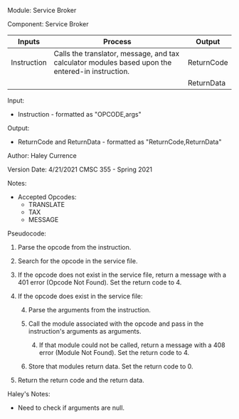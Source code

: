 Module: Service Broker

Component: Service Broker


| Inputs | Process | Output |
| --- | --- | --- |
| Instruction | Calls the translator, message, and tax calculator modules based upon the entered-in instruction. | ReturnCode |
| | | ReturnData |

Input: 
* Instruction - formatted as "OPCODE,args"

Output: 
* ReturnCode and ReturnData - formatted as "ReturnCode,ReturnData"

Author: Haley Currence

Version Date: 4/21/2021 CMSC 355 - Spring 2021

Notes:
* Accepted Opcodes:
  * TRANSLATE
  * TAX
  * MESSAGE

Pseudocode:
1. Parse the opcode from the instruction. 
2. Search for the opcode in the service file.
3. If the opcode does not exist in the service file, return a message with a 401 error (Opcode Not Found). Set the return code to 4.
4. If the opcode does exist in the service file:

   4. Parse the arguments from the instruction. 
   4. Call the module associated with the opcode and pass in the instruction's arguments as arguments.


      4. If that module could not be called, return a message with a 408 error (Module Not Found). Set the return code to 4.


   4. Store that modules return data. Set the return code to 0.


5. Return the return code and the return data.

Haley's Notes:
* Need to check if arguments are null.
